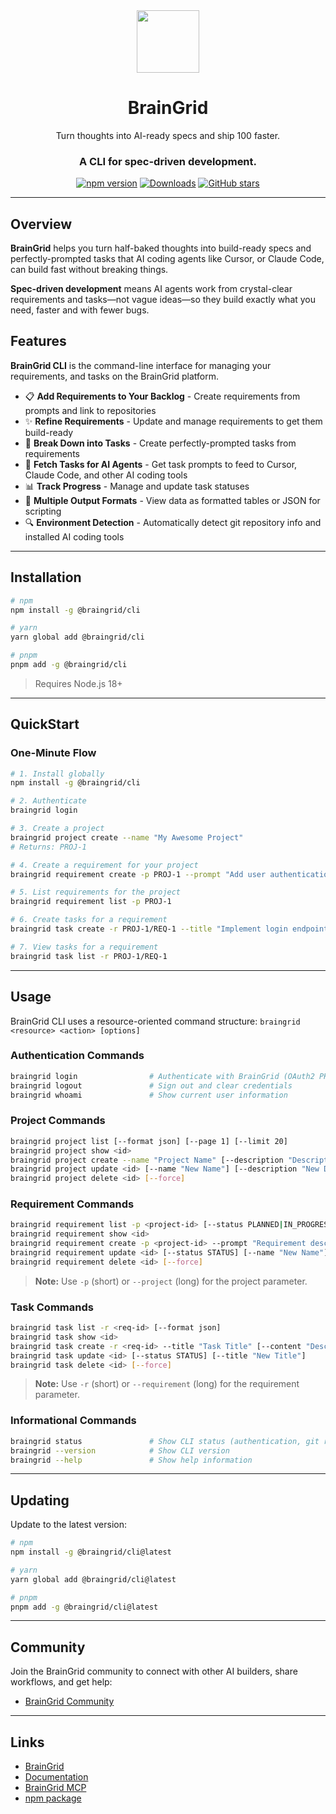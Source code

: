 <div align="center">
<img src="https://www.braingrid.ai/logos/braingrid-symbol-800.png" width="100"/>
  <h1>BrainGrid</h1>

  <p>Turn thoughts into AI-ready specs and ship 100 faster.</p>
  <h3>A CLI for spec-driven development.</h3>

  [![npm version](https://img.shields.io/npm/v/@braingrid/cli.svg?color=blue&logo=npm)](https://www.npmjs.com/package/@braingrid/cli)
  [![Downloads](https://img.shields.io/npm/dm/@braingrid/cli.svg?color=green)](https://www.npmjs.com/package/@braingrid/cli)
  [![GitHub stars](https://img.shields.io/github/stars/BrainGridAI/braingrid?style=social)](https://github.com/BrainGridAI/braingrid)
</div>

---

## Overview

**BrainGrid** helps you turn half-baked thoughts into build-ready specs and perfectly-prompted tasks that AI coding agents like Cursor, or Claude Code, can build fast without breaking things.

**Spec-driven development** means AI agents work from crystal-clear requirements and tasks—not vague ideas—so they build exactly what you need, faster and with fewer bugs.

## Features

**BrainGrid CLI** is the command-line interface for managing your requirements, and tasks on the BrainGrid platform.

- 📋 **Add Requirements to Your Backlog** - Create requirements from prompts and link to repositories
- ✨ **Refine Requirements** - Update and manage requirements to get them build-ready
- 🎯 **Break Down into Tasks** - Create perfectly-prompted tasks from requirements
- 🤖 **Fetch Tasks for AI Agents** - Get task prompts to feed to Cursor, Claude Code, and other AI coding tools
- 📊 **Track Progress** - Manage and update task statuses
- 💾 **Multiple Output Formats** - View data as formatted tables or JSON for scripting
- 🔍 **Environment Detection** - Automatically detect git repository info and installed AI coding tools

---

## Installation

```bash
# npm
npm install -g @braingrid/cli

# yarn
yarn global add @braingrid/cli

# pnpm
pnpm add -g @braingrid/cli
```

> Requires Node.js 18+

---

## QuickStart

### One-Minute Flow

```bash
# 1. Install globally
npm install -g @braingrid/cli

# 2. Authenticate
braingrid login

# 3. Create a project
braingrid project create --name "My Awesome Project"
# Returns: PROJ-1

# 4. Create a requirement for your project
braingrid requirement create -p PROJ-1 --prompt "Add user authentication"

# 5. List requirements for the project
braingrid requirement list -p PROJ-1

# 6. Create tasks for a requirement
braingrid task create -r PROJ-1/REQ-1 --title "Implement login endpoint"

# 7. View tasks for a requirement
braingrid task list -r PROJ-1/REQ-1
```
---

## Usage

BrainGrid CLI uses a resource-oriented command structure: `braingrid <resource> <action> [options]`

### Authentication Commands

```bash
braingrid login                # Authenticate with BrainGrid (OAuth2 PKCE flow)
braingrid logout               # Sign out and clear credentials
braingrid whoami               # Show current user information
```

### Project Commands

```bash
braingrid project list [--format json] [--page 1] [--limit 20]
braingrid project show <id>
braingrid project create --name "Project Name" [--description "Description"]
braingrid project update <id> [--name "New Name"] [--description "New Description"]
braingrid project delete <id> [--force]
```

### Requirement Commands

```bash
braingrid requirement list -p <project-id> [--status PLANNED|IN_PROGRESS|COMPLETED|CANCELLED] [--format json]
braingrid requirement show <id>
braingrid requirement create -p <project-id> --prompt "Requirement description" [--repositories "owner/repo,owner/repo2"]
braingrid requirement update <id> [--status STATUS] [--name "New Name"]
braingrid requirement delete <id> [--force]
```

> **Note:** Use `-p` (short) or `--project` (long) for the project parameter.

### Task Commands

```bash
braingrid task list -r <req-id> [--format json]
braingrid task show <id>
braingrid task create -r <req-id> --title "Task Title" [--content "Description"]
braingrid task update <id> [--status STATUS] [--title "New Title"]
braingrid task delete <id> [--force]
```

> **Note:** Use `-r` (short) or `--requirement` (long) for the requirement parameter.

### Informational Commands

```bash
braingrid status               # Show CLI status (authentication, git repo, configuration)
braingrid --version            # Show CLI version
braingrid --help               # Show help information
```

---

## Updating

Update to the latest version:

```bash
# npm
npm install -g @braingrid/cli@latest

# yarn
yarn global add @braingrid/cli@latest

# pnpm
pnpm add -g @braingrid/cli@latest
```

---

## Community

Join the BrainGrid community to connect with other AI builders, share workflows, and get help:

- [BrainGrid Community](https://www.braingrid.ai/community)

---

## Links

- [BrainGrid](https://www.braingrid.ai)
- [Documentation](https://docs.braingrid.ai)
- [BrainGrid MCP](https://docs.braingrid.ai/mcp-server/overview)
- [npm package](https://www.npmjs.com/package/@braingrid/cli)
